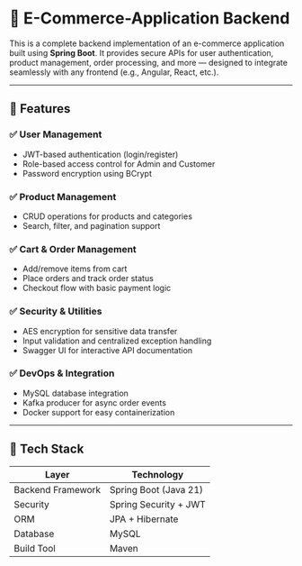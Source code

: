 # 🛒 E-Commerce-Application Backend

This is a complete backend implementation of an e-commerce application built using **Spring Boot**. It provides secure APIs for user authentication, product management, order processing, and more — designed to integrate seamlessly with any frontend (e.g., Angular, React, etc.).

---

## 🚀 Features

### ✅ User Management
- JWT-based authentication (login/register)
- Role-based access control for Admin and Customer
- Password encryption using BCrypt

### ✅ Product Management
- CRUD operations for products and categories
- Search, filter, and pagination support

### ✅ Cart & Order Management
- Add/remove items from cart
- Place orders and track order status
- Checkout flow with basic payment logic

### ✅ Security & Utilities
- AES encryption for sensitive data transfer
- Input validation and centralized exception handling
- Swagger UI for interactive API documentation

### ✅ DevOps & Integration
- MySQL database integration
- Kafka producer for async order events
- Docker support for easy containerization

---

## 🧰 Tech Stack

| Layer            | Technology           |
|------------------|----------------------|
| Backend Framework | Spring Boot (Java 21) |
| Security         | Spring Security + JWT |
| ORM              | JPA + Hibernate       |
| Database         | MySQL                |
| Build Tool       | Maven                |
